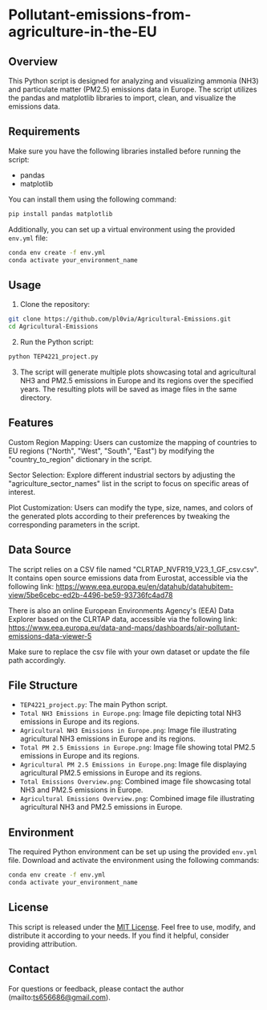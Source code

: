 # Pollutant-emissions-from-agriculture-in-the-EU


## Overview
This Python script is designed for analyzing and visualizing ammonia (NH3) and particulate matter (PM2.5) emissions data in Europe. The script utilizes the pandas and matplotlib libraries to import, clean, and visualize the emissions data.

## Requirements

Make sure you have the following libraries installed before running the script:

- pandas
- matplotlib

You can install them using the following command:

```bash
pip install pandas matplotlib
```

Additionally, you can set up a virtual environment using the provided `env.yml` file:

```bash
conda env create -f env.yml
conda activate your_environment_name
```

## Usage

1. Clone the repository:

```bash
git clone https://github.com/pl0via/Agricultural-Emissions.git
cd Agricultural-Emissions
```

2. Run the Python script:

```bash
python TEP4221_project.py
```

3. The script will generate multiple plots showcasing total and agricultural NH3 and PM2.5 emissions in Europe and its regions over the specified years. The resulting plots will be saved as image files in the same directory.

## Features

Custom Region Mapping: Users can customize the mapping of countries to EU regions ("North", "West", "South", "East") by modifying the "country_to_region" dictionary in the script.

Sector Selection: Explore different industrial sectors by adjusting the "agriculture_sector_names" list in the script to focus on specific areas of interest.

Plot Customization: Users can modify the type, size, names, and colors of the generated plots according to their preferences by tweaking the corresponding parameters in the script.

## Data Source

The script relies on a CSV file named "CLRTAP_NVFR19_V23_1_GF_csv.csv". It contains open source emissions data from Eurostat, accessible via the following link:
https://www.eea.europa.eu/en/datahub/datahubitem-view/5be6cebc-ed2b-4496-be59-93736fc4ad78

There is also an online European Environments Agency's (EEA) Data Explorer based on the CLRTAP data, accessible via the following link:
https://www.eea.europa.eu/data-and-maps/dashboards/air-pollutant-emissions-data-viewer-5

Make sure to replace the csv file with your own dataset or update the file path accordingly.

## File Structure

- `TEP4221_project.py`: The main Python script.
- `Total NH3 Emissions in Europe.png`: Image file depicting total NH3 emissions in Europe and its regions.
- `Agricultural NH3 Emissions in Europe.png`: Image file illustrating agricultural NH3 emissions in Europe and its regions.
- `Total PM 2.5 Emissions in Europe.png`: Image file showing total PM2.5 emissions in Europe and its regions.
- `Agricultural PM 2.5 Emissions in Europe.png`: Image file displaying agricultural PM2.5 emissions in Europe and its regions.
- `Total Emissions Overview.png`: Combined image file showcasing total NH3 and PM2.5 emissions in Europe.
- `Agricultural Emissions Overview.png`: Combined image file illustrating agricultural NH3 and PM2.5 emissions in Europe.

## Environment

The required Python environment can be set up using the provided `env.yml` file. Download and activate the environment using the following commands:

```bash
conda env create -f env.yml
conda activate your_environment_name
```

## License

This script is released under the [MIT License](LICENSE). Feel free to use, modify, and distribute it according to your needs. If you find it helpful, consider providing attribution.

## Contact

For questions or feedback, please contact the author (mailto:ts656686@gmail.com).
